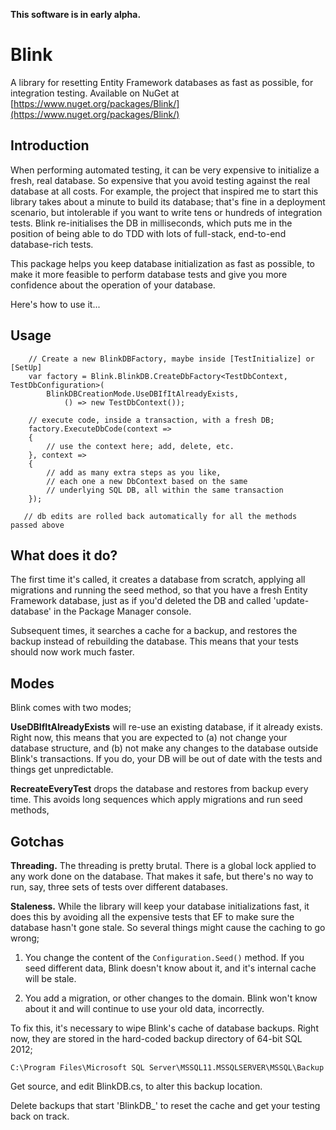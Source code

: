 **This software is in early alpha.**

# Blink

A library for resetting Entity Framework databases as fast as possible, for integration testing. Available on NuGet at [https://www.nuget.org/packages/Blink/](https://www.nuget.org/packages/Blink/)

## Introduction

When performing automated testing, it can be very expensive to initialize a fresh, real database. So expensive that you avoid testing against the real database at all costs. For example, the project that inspired me to start this library takes about a minute to build its database; that's fine in a deployment scenario, but intolerable if you want to write tens or hundreds of integration tests. Blink re-initialises the DB in milliseconds, which puts me in the position of being able to do TDD with lots of full-stack, end-to-end database-rich tests. 

This package helps you keep database initialization as fast as possible, to make it more feasible to perform database tests and give you more confidence about the operation of your database.

Here's how to use it...

## Usage

        // Create a new BlinkDBFactory, maybe inside [TestInitialize] or [SetUp]
        var factory = Blink.BlinkDB.CreateDbFactory<TestDbContext, TestDbConfiguration>(
            BlinkDBCreationMode.UseDBIfItAlreadyExists,
                () => new TestDbContext());
    
        // execute code, inside a transaction, with a fresh DB;
        factory.ExecuteDbCode(context =>
        {
            // use the context here; add, delete, etc.
        }, context =>
        {
            // add as many extra steps as you like,
            // each one a new DbContext based on the same
            // underlying SQL DB, all within the same transaction
        });
        
       // db edits are rolled back automatically for all the methods passed above

What does it do?
-----

The first time it's called, it creates a database from scratch, applying all migrations and running the seed method, so that you have a fresh Entity Framework database, just as if you'd deleted the DB and called 'update-database' in the Package Manager console. 

Subsequent times, it searches a cache for a backup, and restores the backup instead of rebuilding the database. This means that your tests should now work much faster.

## Modes

Blink comes with two modes;

**UseDBIfItAlreadyExists** will re-use an existing database, if it already exists. Right now, this means that you are expected to (a) not change your database structure, and (b) not make any changes to the database outside Blink's transactions. If you do, your DB will be out of date with the tests and things get unpredictable.

**RecreateEveryTest** drops the database and restores from backup every time. This avoids long sequences which apply migrations and run seed methods,

## Gotchas

**Threading.** The threading is pretty brutal. There is a global lock applied to any work done on the database. That makes it safe, but there's no way to run, say, three sets of tests over different databases.

**Staleness.** While the library will keep your database initializations fast, it does this by avoiding all the expensive tests that EF to make sure the database hasn't gone stale. So several things might cause the caching to go wrong;

1) You change the content of the `Configuration.Seed()` method. If you seed different data, Blink doesn't know about it, and it's internal cache will be stale.

2) You add a migration, or other changes to the domain. Blink won't know about it and will continue to use your old data, incorrectly.

To fix this, it's necessary to wipe Blink's cache of database backups. Right now, they are stored in the hard-coded backup directory of 64-bit SQL 2012;

    C:\Program Files\Microsoft SQL Server\MSSQL11.MSSQLSERVER\MSSQL\Backup

Get source, and edit BlinkDB.cs, to alter this backup location.

Delete backups that start 'BlinkDB_' to reset the cache and get your testing back on track.
